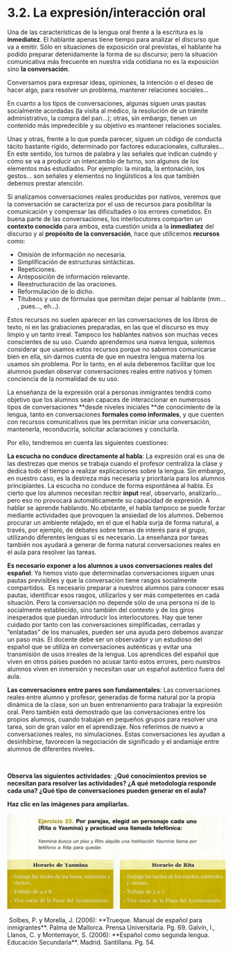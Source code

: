 
# 3.2. La expresión/interacción oral

Una de las características de la lengua oral frente a la escritura es la **inmediatez**. El hablante apenas tiene tiempo para analizar el discurso que va a emitir. Sólo en situaciones de exposición oral previstas, el hablante ha podido preparar detenidamente la forma de su discurso; pero la situación comunicativa más frecuente en nuestra vida cotidiana no es la exposición sino **la conversación**.

Conversamos para expresar ideas, opiniones, la intención o el deseo de hacer algo, para resolver un problema, mantener relaciones sociales…

En cuanto a los tipos de conversaciones, algunas siguen unas pautas socialmente acordadas (la visita al médico, la resolución de un trámite administrativo, la compra del pan…); otras, sin embargo, tienen un contenido más impredecible y su objetivo es mantener relaciones sociales.

Unas y otras, frente a lo que pueda parecer, siguen un código de conducta tácito bastante rígido, determinado por factores educacionales, culturales... En este sentido, los turnos de palabra y las señales que indican cuándo y cómo se va a producir un intercambio de turno, son algunos de los elementos más estudiados. Por ejemplo: la mirada, la entonación, los gestos… son señales y elementos no lingüísticos a los que también debemos prestar atención.

Si analizamos conversaciones reales producidas por nativos, veremos que la conversación se caracteriza por el uso de recursos para posibilitar la comunicación y compensar las dificultades o los errores cometidos. En buena parte de las conversaciones, los interlocutores comparten un **contexto conocido** para ambos, esta cuestión unida a la **inmediatez** del discurso y al **propósito de la conversación**, hace que utilicemos **recursos** como:

- Omisión de información no necesaria.
- Simplificación de estructuras sintácticas.
- Repeticiones.
- Anteposición de información relevante.
- Reestructuración de las oraciones.
- Reformulación de lo dicho.
- Titubeos y uso de fórmulas que permitan dejar pensar al hablante (mm… , pues…, eh…).

Estos recursos no suelen aparecer en las conversaciones de los libros de texto, ni en las grabaciones preparadas, en las que el discurso es muy limpio y un tanto irreal. Tampoco los hablantes nativos son muchas veces conscientes de su uso. Cuando aprendemos una nueva lengua, solemos considerar que usamos estos recursos porque no sabemos comunicarse bien en ella, sin darnos cuenta de que en nuestra lengua materna los usamos sin problema. Por lo tanto, en el aula deberemos facilitar que los alumnos puedan observar conversaciones reales entre nativos y tomen conciencia de la normalidad de su uso.

La enseñanza de la expresión oral a personas inmigrantes tendrá como objetivo que los alumnos sean capaces de interaccionar en numerosos tipos de conversaciones **desde niveles iniciales **de conocimiento de la lengua, tanto en conversaciones **formales como informales**, y que cuenten con recursos comunicativos que les permitan iniciar una conversación, mantenerla, reconducirla, solicitar aclaraciones y concluirla.

Por ello, tendremos en cuenta las siguientes cuestiones:

**La escucha no conduce directamente al habla**: La expresión oral es una de las destrezas que menos se trabaja cuando el profesor centraliza la clase y dedica todo el tiempo a realizar explicaciones sobre la lengua. Sin embargo, en nuestro caso, es la destreza más necesaria y prioritaria para los alumnos principiantes. La escucha no conduce de forma espontánea al habla. Es cierto que los alumnos necesitan recibir **input** real, observarlo, analizarlo… pero eso no provocará automáticamente su capacidad de expresión. A hablar se aprende hablando. No obstante, el habla tampoco se puede forzar mediante actividades que provoquen la ansiedad de los alumnos. Debemos procurar un ambiente relajado, en el que el habla surja de forma natural, a través, por ejemplo, de debates sobre temas de interés para el grupo, utilizando diferentes lenguas si es necesario. La enseñanza por tareas también nos ayudará a generar de forma natural conversaciones reales en el aula para resolver las tareas.

**Es necesario exponer a los alumnos a usos conversaciones reales del español**: Ya hemos visto que determinadas conversaciones siguen unas pautas previsibles y que la conversación tiene rasgos socialmente compartidos.  Es necesario preparar a nuestros alumnos para conocer esas pautas, identificar esos rasgos, utilizarlos y ser más competentes en cada situación. Pero la conversación no depende sólo de una persona ni de lo socialmente establecido, sino también del contexto y de los giros inesperados que puedan introducir los interlocutores. Hay que tener cuidado por tanto con las conversaciones simplificadas, cerradas y “enlatadas” de los manuales, pueden ser una ayuda pero debemos avanzar un paso más. El docente debe ser un observador y un estudioso del español que se utiliza en conversaciones auténticas y evitar una transmisión de usos irreales de la lengua. Los aprendices del español que viven en otros países pueden no acusar tanto estos errores, pero nuestros alumnos viven en inmersión y necesitan usar un español auténtico fuera del aula.

**Las conversaciones entre pares son fundamentales**: Las conversaciones reales entre alumno y profesor, generadas de forma natural por la propia dinámica de la clase, son un buen entrenamiento para trabajar la expresión oral. Pero también está demostrado que las conversaciones entre los propios alumnos, cuando trabajan en pequeños grupos para resolver una tarea, son de gran valor en el aprendizaje. Nos referimos de nuevo a conversaciones reales, no simulaciones. Estas conversaciones les ayudan a desinhibirse, favorecen la negociación de significado y el andamiaje entre alumnos de diferentes niveles.

 

**Observa las siguientes actividades**: ¿**Qué conocimientos previos se necesitan para resolver las actividades? ¿A qué metodología responde cada una? ¿Qué tipo de conversaciones pueden generar en el aula?**

**Haz clic en las imágenes para ampliarlas.**

![](img/ejer23.jpg)
<td style="text-align: center;"> Solbes, P. y Morella, J. (2006): **Trueque. Manual de español para inmigrantes**. Palma de Mallorca. Prensa Universitaria. Pg. 69.</td><td style="text-align: center;"> Galvín, I., Llanos, C. y Montemayor, S. (2006): **Español como segunda lengua. Educación Secundaria**. Madrid. Santillana. Pg. 54.</td>
